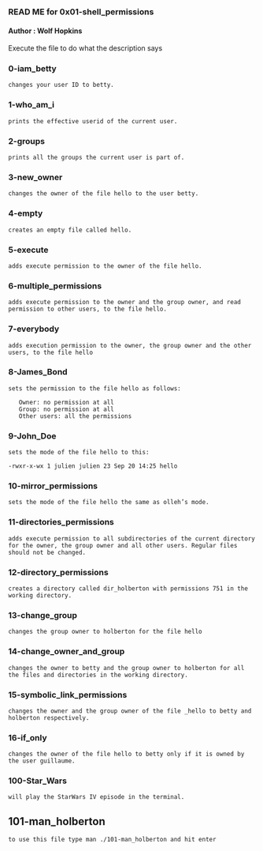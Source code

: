 ### READ ME for 0x01-shell_permissions
#### Author : Wolf Hopkins
Execute the file to do what the description says 

### 0-iam_betty
	changes your user ID to betty.

### 1-who_am_i
	prints the effective userid of the current user.

### 2-groups
	prints all the groups the current user is part of.

### 3-new_owner
	changes the owner of the file hello to the user betty.

### 4-empty
	creates an empty file called hello.

### 5-execute
	adds execute permission to the owner of the file hello.

### 6-multiple_permissions
	adds execute permission to the owner and the group owner, and read permission to other users, to the file hello.

### 7-everybody
	adds execution permission to the owner, the group owner and the other users, to the file hello

### 8-James_Bond
	sets the permission to the file hello as follows:

       Owner: no permission at all
       Group: no permission at all
       Other users: all the permissions

### 9-John_Doe
	sets the mode of the file hello to this:

	-rwxr-x-wx 1 julien julien 23 Sep 20 14:25 hello

### 10-mirror_permissions
	sets the mode of the file hello the same as olleh’s mode.

### 11-directories_permissions
	adds execute permission to all subdirectories of the current directory for the owner, the group owner and all other users. Regular files should not be changed.

### 12-directory_permissions
	creates a directory called dir_holberton with permissions 751 in the working directory.

### 13-change_group
	changes the group owner to holberton for the file hello

### 14-change_owner_and_group
	changes the owner to betty and the group owner to holberton for all the files and directories in the working directory.

### 15-symbolic_link_permissions
	changes the owner and the group owner of the file _hello to betty and holberton respectively.

### 16-if_only
	changes the owner of the file hello to betty only if it is owned by the user guillaume.

### 100-Star_Wars
	will play the StarWars IV episode in the terminal.

## 101-man_holberton
	to use this file type man ./101-man_holberton and hit enter
